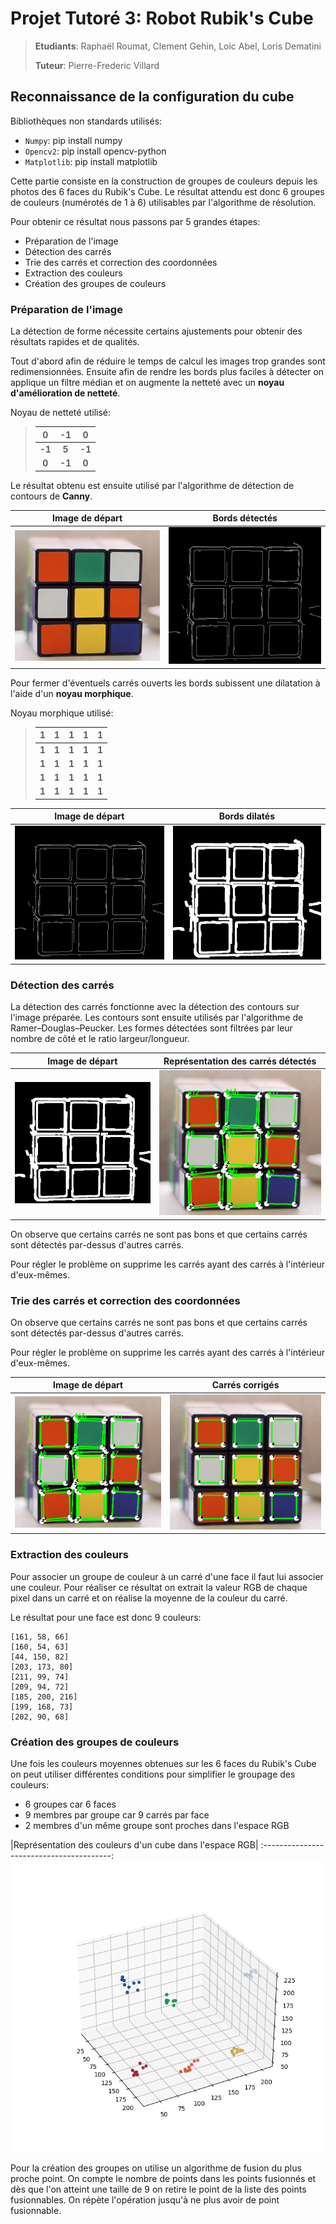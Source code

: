 # Projet Tutoré 3: Robot Rubik's Cube

>**Etudiants**: Raphaël Roumat, Clement Gehin, Loic Abel, Loris Dematini
>
>**Tuteur**: Pierre-Frederic Villard

## Reconnaissance de la configuration du cube


Bibliothèques non standards utilisés:
- `Numpy`: pip install numpy
- `Opencv2`: pip install opencv-python
- `Matplotlib`: pip install matplotlib

Cette partie consiste en la construction de groupes de couleurs depuis les photos des 6 faces du Rubik's Cube.
Le résultat attendu est donc 6 groupes de couleurs (numérotés de 1 à 6) utilisables par l'algorithme de résolution.

Pour obtenir ce résultat nous passons par 5 grandes étapes:
- Préparation de l'image
- Détection des carrés
- Trie des carrés et correction des coordonnées
- Extraction des couleurs
- Création des groupes de couleurs

### Préparation de l'image

La détection de forme nécessite certains ajustements pour obtenir des résultats rapides et de qualités.

Tout d'abord afin de réduire le temps de calcul les images trop grandes sont redimensionnées.
Ensuite afin de rendre les bords plus faciles à détecter on applique un filtre médian et on augmente la netteté avec un **noyau d'amélioration de netteté**.

Noyau de netteté utilisé:
>
>|0|-1|0|
>:---:|:---:|:---:
>**-1**|**5**|**-1**
>**0**|**-1**|**0**

Le résultat obtenu est ensuite utilisé par l'algorithme de détection de contours de **Canny**.

Image de départ           |  Bords détectés
:-------------------------:|:-------------------------:
![Image de départ](md_images/sharpen.PNG)  |  ![Bords détectés](md_images/edges.PNG)

 Pour fermer d'éventuels carrés ouverts les bords subissent une dilatation à l'aide d'un **noyau morphique**.

 Noyau morphique utilisé:
>
>|1|1|1|1|1|
>:---:|:---:|:---:|:---:|:---:
>**1**|**1**|**1**|**1**|**1**
>**1**|**1**|**1**|**1**|**1**
>**1**|**1**|**1**|**1**|**1**
>**1**|**1**|**1**|**1**|**1**

Image de départ           |  Bords dilatés
:-------------------------:|:-------------------------:
![Image de départ](md_images/edges.PNG)  |  ![Bords détectés](md_images/dilated_edges.PNG)


### Détection des carrés

La détection des carrés fonctionne avec la détection des contours sur l'image préparée. Les contours sont ensuite utilisés par l'algorithme de Ramer–Douglas–Peucker.
Les formes détectées sont filtrées par leur nombre de côté et le ratio largeur/longueur.

Image de départ           |  Représentation des carrés détectés
:-------------------------:|:-------------------------:
![Image de départ](md_images/dilated_edges.PNG)  |  ![Bords détectés](md_images/detected.PNG)

On observe que certains carrés ne sont pas bons et que certains carrés sont détectés par-dessus d'autres carrés.

Pour régler le problème on supprime les carrés ayant des carrés à l'intérieur d'eux-mêmes.


### Trie des carrés et correction des coordonnées

On observe que certains carrés ne sont pas bons et que certains carrés sont détectés par-dessus d'autres carrés.

Pour régler le problème on supprime les carrés ayant des carrés à l'intérieur d'eux-mêmes.

Image de départ           |  Carrés corrigés
:-------------------------:|:-------------------------:
![Image de départ](md_images/detected.PNG)  |  ![Bords détectés](md_images/corrected.PNG)

### Extraction des couleurs

Pour associer un groupe de couleur à un carré d'une face il faut lui associer une couleur. Pour réaliser ce résultat on extrait la valeur RGB de chaque pixel dans un carré et on réalise la moyenne de la couleur du carré.

Le résultat pour une face est donc 9 couleurs:
```
[161, 58, 66]
[160, 54, 63]
[44, 150, 82]
[203, 173, 80]
[211, 99, 74]
[209, 94, 72]
[185, 200, 216]
[199, 168, 73]
[202, 90, 68]
```

### Création des groupes de couleurs

Une fois les couleurs moyennes obtenues sur les 6 faces du Rubik's Cube on peut utiliser différentes conditions pour simplifier le groupage des couleurs:
- 6 groupes car 6 faces
- 9 membres par groupe car 9 carrés par face
- 2 membres d'un même groupe sont proches dans l'espace RGB

|Représentation des couleurs d'un cube dans l'espace RGB|
:----------------------------------------:
![Image de départ](md_images/3d_representation.png)

Pour la création des groupes on utilise un algorithme de fusion du plus proche point. On compte le nombre de points dans les points fusionnés et dès que l'on atteint une taille de 9 on retire le point de la liste des points fusionnables. On répète l'opération jusqu'à ne plus avoir de point fusionnable.